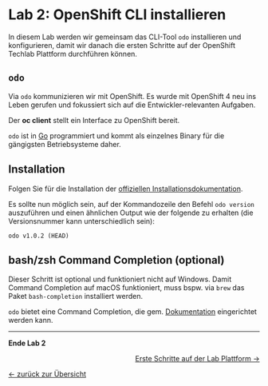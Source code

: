 # Lab 2: OpenShift CLI installieren

In diesem Lab werden wir gemeinsam das CLI-Tool `odo` installieren und konfigurieren, damit wir danach die ersten Schritte auf der OpenShift Techlab Plattform durchführen können.


## `odo`

Via `odo` kommunizieren wir mit OpenShift. Es wurde mit OpenShift 4 neu ins Leben gerufen und fokussiert sich auf die Entwickler-relevanten Aufgaben.

Der __oc client__ stellt ein Interface zu OpenShift bereit.

`odo` ist in [Go](https://github.com/openshift/odo) programmiert und kommt als einzelnes Binary für die gängigsten Betriebsysteme daher.


## Installation

Folgen Sie für die Installation der [offiziellen Installationsdokumentation](https://docs.openshift.com/container-platform/4.2/cli_reference/openshift_developer_cli/installing-odo.html).

Es sollte nun möglich sein, auf der Kommandozeile den Befehl `odo version` auszuführen und einen ähnlichen Output wie der folgende zu erhalten (die Versionsnummer kann unterschiedlich sein):

```
odo v1.0.2 (HEAD)
```


## bash/zsh Command Completion (optional)

Dieser Schritt ist optional und funktioniert nicht auf Windows. Damit Command Completion auf macOS funktioniert, muss bspw. via `brew` das Paket `bash-completion` installiert werden.

`odo` bietet eine Command Completion, die gem. [Dokumentation](https://docs.openshift.com/container-platform/4.2/cli_reference/openshift_developer_cli/configuring-the-odo-cli.html#using-command-completion_configuring-the-odo-cli) eingerichtet werden kann.

---

__Ende Lab 2__

<p width="100px" align="right"><a href="03_first_steps.md">Erste Schritte auf der Lab Plattform →</a></p>

[← zurück zur Übersicht](../README.md)
